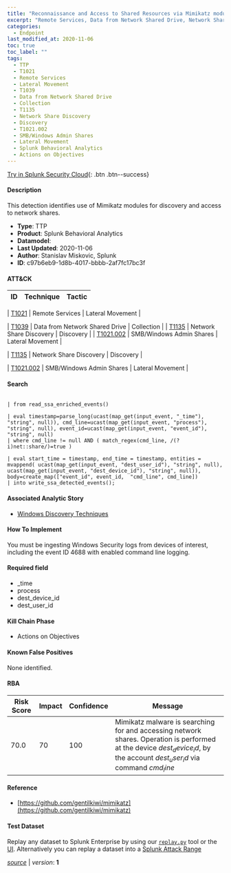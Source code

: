```yaml
---
title: "Reconnaissance and Access to Shared Resources via Mimikatz modules"
excerpt: "Remote Services, Data from Network Shared Drive, Network Share Discovery, SMB/Windows Admin Shares"
categories:
  - Endpoint
last_modified_at: 2020-11-06
toc: true
toc_label: ""
tags:
  - TTP
  - T1021
  - Remote Services
  - Lateral Movement
  - T1039
  - Data from Network Shared Drive
  - Collection
  - T1135
  - Network Share Discovery
  - Discovery
  - T1021.002
  - SMB/Windows Admin Shares
  - Lateral Movement
  - Splunk Behavioral Analytics
  - Actions on Objectives
---
```




[Try in Splunk Security Cloud](https://www.splunk.com/en_us/cyber-security.html){: .btn .btn--success}

#### Description

This detection identifies use of Mimikatz modules for discovery and access to network shares.

- **Type**: TTP
- **Product**: Splunk Behavioral Analytics
- **Datamodel**: 
- **Last Updated**: 2020-11-06
- **Author**: Stanislav Miskovic, Splunk
- **ID**: c97b6eb9-1d8b-4017-bbbb-2af7fc17bc3f


#### ATT&CK

| ID          | Technique   | Tactic         |
| ----------- | ----------- |--------------- |

| [T1021](https://attack.mitre.org/techniques/T1021/) | Remote Services | Lateral Movement |



| [T1039](https://attack.mitre.org/techniques/T1039/) | Data from Network Shared Drive | Collection |
| [T1135](https://attack.mitre.org/techniques/T1135/) | Network Share Discovery | Discovery |
| [T1021.002](https://attack.mitre.org/techniques/T1021/002/) | SMB/Windows Admin Shares | Lateral Movement |


| [T1135](https://attack.mitre.org/techniques/T1135/) | Network Share Discovery | Discovery |


| [T1021.002](https://attack.mitre.org/techniques/T1021/002/) | SMB/Windows Admin Shares | Lateral Movement |





#### Search

```

| from read_ssa_enriched_events()

| eval timestamp=parse_long(ucast(map_get(input_event, "_time"), "string", null)), cmd_line=ucast(map_get(input_event, "process"), "string", null), event_id=ucast(map_get(input_event, "event_id"), "string", null) 
| where cmd_line != null AND ( match_regex(cmd_line, /(?i)net::share/)=true )

| eval start_time = timestamp, end_time = timestamp, entities = mvappend( ucast(map_get(input_event, "dest_user_id"), "string", null), ucast(map_get(input_event, "dest_device_id"), "string", null)), body=create_map(["event_id", event_id,  "cmd_line", cmd_line]) 
| into write_ssa_detected_events();
```

#### Associated Analytic Story
* [Windows Discovery Techniques](/stories/windows_discovery_techniques)


#### How To Implement
You must be ingesting Windows Security logs from devices of interest, including the event ID 4688 with enabled command line logging.

#### Required field
* _time
* process
* dest_device_id
* dest_user_id


#### Kill Chain Phase
* Actions on Objectives


#### Known False Positives
None identified.


#### RBA

| Risk Score  | Impact      | Confidence   | Message      |
| ----------- | ----------- |--------------|--------------|
| 70.0 | 70 | 100 | Mimikatz malware is searching for and accessing network shares. Operation is performed at the device $dest_device_id$, by the account $dest_user_id$ via command $cmd_line$ |




#### Reference

* [https://github.com/gentilkiwi/mimikatz](https://github.com/gentilkiwi/mimikatz)



#### Test Dataset
Replay any dataset to Splunk Enterprise by using our [`replay.py`](https://github.com/splunk/attack_data#using-replaypy) tool or the [UI](https://github.com/splunk/attack_data#using-ui).
Alternatively you can replay a dataset into a [Splunk Attack Range](https://github.com/splunk/attack_range#replay-dumps-into-attack-range-splunk-server)




[*source*](https://github.com/splunk/security_content/tree/develop/detections/endpoint/reconnaissance_and_access_to_shared_resources_via_mimikatz_modules.yml) \| *version*: **1**